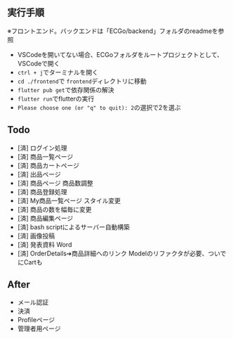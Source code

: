 
## 実行手順
※フロントエンド。バックエンドは「ECGo/backend」フォルダのreadmeを参照
- VSCodeを開いてない場合、ECGoフォルダをルートプロジェクトとして、VSCodeで開く
- `ctrl + j`でターミナルを開く
- `cd ./frontend`で `frontend`ディレクトリに移動
- `flutter pub get`で依存関係の解決
- `flutter run`でflutterの実行
- `Please choose one (or "q" to quit): 2`の選択で2を選ぶ

## Todo
- [済] ログイン処理
- [済] 商品一覧ページ
- [済] 商品カートページ
- [済] 出品ページ
- [済] 商品ページ 商品数調整
- [済] 商品登録処理
- [済] My商品一覧ページ スタイル変更
- [済] 商品の数を幅毎に変更
- [済] 商品編集ページ
- [済] bash scriptによるサーバー自動構築
- [済] 画像投稿
- [済] 発表資料 Word
- [済] OrderDetails➔商品詳細へのリンク Modelのリファクタが必要、ついでにCartも

## After
- メール認証
- 決済
- Profileページ
- 管理者用ページ

